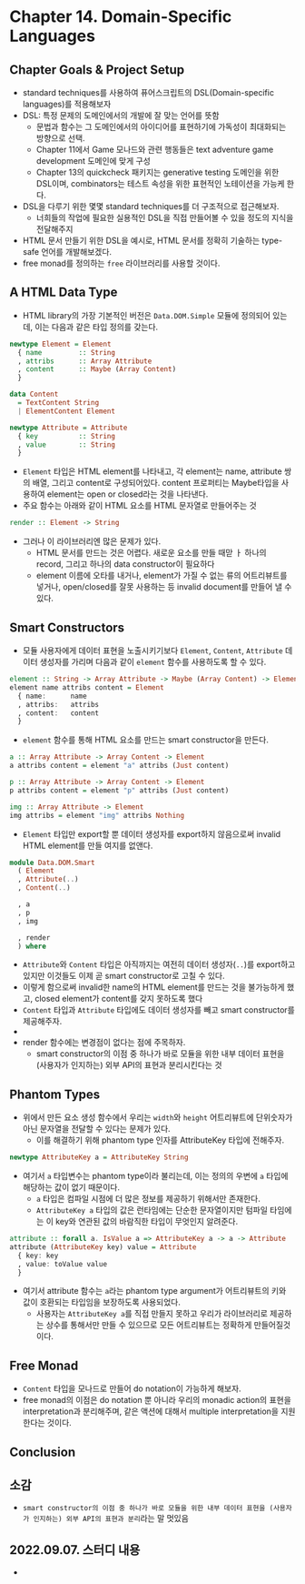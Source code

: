 # Chapter 14. Domain-Specific Languages

## Chapter Goals & Project Setup
- standard techniques를 사용하여 퓨어스크립트의 DSL(Domain-specific languages)를 적용해보자
- DSL: 특정 문제의 도메인에서의 개발에 잘 맞는 언어를 뜻함
  - 문법과 함수는 그 도메인에서의 아이디어를 표현하기에 가독성이 최대화되는 방향으로 선택.
  - Chapter 11에서 Game 모나드와 관련 행동들은 text adventure game development 도메인에 맞게 구성
  - Chapter 13의 quickcheck 패키지는 generative testing 도메인을 위한 DSL이며, combinators는 테스트 속성을 위한 표현적인 노테이션을 가능케 한다. 
- DSL을 다루기 위한 몇몇 standard techniques를 더 구조적으로 접근해보자.
  - 너희들의 작업에 필요한 실용적인 DSL을 직접 만들어볼 수 있을 정도의 지식을 전달해주지
- HTML 문서 만들기 위한 DSL을 예시로, HTML 문서를 정확히 기술하는 type-safe 언어를 개발해보겠다. 
- free monad를 정의하는 `free` 라이브러리를 사용할 것이다.

## A HTML Data Type
- HTML library의 가장 기본적인 버전은 `Data.DOM.Simple` 모듈에 정의되어 있는데, 이는 다음과 같은 타입 정의를 갖는다.
```purescript
newtype Element = Element
  { name         :: String
  , attribs      :: Array Attribute
  , content      :: Maybe (Array Content)
  }

data Content
  = TextContent String
  | ElementContent Element

newtype Attribute = Attribute
  { key          :: String
  , value        :: String
  }
```
- `Element` 타입은 HTML element를 나타내고, 각 element는 name, attribute 쌍의 배열, 그리고 content로 구성되어있다. content 프로퍼티는 Maybe타입을 사용하여 element는 open or closed라는 것을 나타낸다.
- 주요 함수는 아래와 같이 HTML 요소를 HTML 문자열로 만들어주는 것
```purescript
render :: Element -> String
``` 
- 그러나 이 라이브러리엔 많은 문제가 있다.
  - HTML 문서를 만드는 것은 어렵다. 새로운 요소를 만들 때맏 ㅏ 하나의 record, 그리고 하나의 data constructor이 필요하다
  - element 이름에 오타를 내거나, element가 가질 수 없는 류의 어트리뷰트를 넣거나, open/closed를 잘못 사용하는 등 invalid document를 만들어 낼 수 있다.

## Smart Constructors
- 모듈 사용자에게 데이터 표현을 노출시키기보다 `Element`, `Content`, `Attribute` 데이터 생성자를 가리며 다음과 같이 `element` 함수를 사용하도록 할 수 있다.
```purescript
element :: String -> Array Attribute -> Maybe (Array Content) -> Element
element name attribs content = Element
  { name:      name
  , attribs:   attribs
  , content:   content
  }
```
- `element` 함수를 통해 HTML 요소를 만드는 smart constructor을 만든다.
```purescript
a :: Array Attribute -> Array Content -> Element
a attribs content = element "a" attribs (Just content)

p :: Array Attribute -> Array Content -> Element
p attribs content = element "p" attribs (Just content)

img :: Array Attribute -> Element
img attribs = element "img" attribs Nothing
```
- `Element` 타입만 export할 뿐 데이터 생성자를 export하지 않음으로써 invalid HTML element를 만들 여지를 없앤다.
```purescript
module Data.DOM.Smart
  ( Element
  , Attribute(..)
  , Content(..)

  , a
  , p
  , img

  , render
  ) where
```
  - `Attribute`와 `Content` 타입은 아직까지는 여전히 데이터 생성자(`..`)를 export하고 있지만 이것들도 이제 곧 smart constructor로 고칠 수 있다.
- 이렇게 함으로써 invalid한 name의 HTML element를 만드는 것을 불가능하게 했고, closed element가 content를 갖지 못하도록 했다
- `Content` 타입과 `Attribute` 타입에도 데이터 생성자를 빼고 smart constructor를 제공해주자.
- 
- render 함수에는 변경점이 없다는 점에 주목하자. 
  - smart constructor의 이점 중 하나가 바로 모듈을 위한 내부 데이터 표현을 (사용자가 인지하는) 외부 API의 표현과 분리시킨다는 것

## Phantom Types
- 위에서 만든 요소 생성 함수에서 우리는 `width`와 `height` 어트리뷰트에 단위숫자가 아닌 문자열을 전달할 수 있다는 문제가 있다.
  - 이를 해결하기 위해 phantom type 인자를 AttributeKey 타입에 전해주자. 
```purescript
newtype AttributeKey a = AttributeKey String
```
- 여기서 `a` 타입변수는 phantom type이라 불리는데, 이는 정의의 우변에 `a` 타입에 해당하는 값이 없기 때문이다. 
  - `a` 타입은 컴파일 시점에 더 많은 정보를 제공하기 위해서만 존재한다.
  - `AttributeKey a` 타입의 값은 런타임에는 단순한 문자열이지만 텀파일 타임에는 이 key와 연관된 값의 바람직한 타입이 무엇인지 알려준다.
```purescript
attribute :: forall a. IsValue a => AttributeKey a -> a -> Attribute
attribute (AttributeKey key) value = Attribute
  { key: key
  , value: toValue value
  }
```
- 여기서 attribute 함수는 `a`라는 phantom type argument가 어트리뷰트의 키와 값이 호환되는 타입임을 보장하도록 사용되었다.
  - 사용자는 `AttributeKey a`를 직접 만들지 못하고 우리가 라이브러리로 제공하는 상수를 통해서만 만들 수 있으므로 모든 어트리뷰트는 정확하게 만들어질것이다.

## Free Monad
- `Content` 타입을 모나드로 만들어 do notation이 가능하게 해보자. 
- free monad의 이점은 do notation 뿐 아니라 우리의 monadic action의 표현을 interpretation과 분리해주며, 같은 액션에 대해서 multiple interpretation을 지원한다는 것이다.



## Conclusion


## 소감
- `smart constructor의 이점 중 하나가 바로 모듈을 위한 내부 데이터 표현을 (사용자가 인지하는) 외부 API의 표현과 분리`라는 말 멋있음

## 2022.09.07. 스터디 내용
- 
